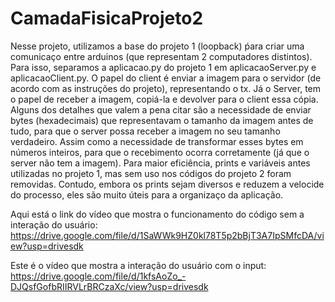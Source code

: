 # CamadaFisicaProjeto2

Nesse projeto, utilizamos a base do projeto 1 (loopback) ṕara criar uma comunicaço entre arduinos (que representam 2 computadores distintos). Para isso, separamos a aplicacao.py do projeto 1 em aplicacaoServer.py e aplicacaoClient.py. O papel do client é enviar a imagem para o servidor (de acordo com as instruções do projeto), representando o tx. Já o Server, tem o papel de receber a imagem, copiá-la e devolver para o client essa cópia. Alguns dos detalhes que valem a pena citar são a necessidade de enviar bytes (hexadecimais) que representavam o tamanho da imagem antes de tudo, para que o server possa receber a imagem no seu tamanho verdadeiro. Assim como a necessidade de transformar esses bytes em números inteiros, para que o recebimento ocorra corretamente (já que o server não tem a imagem). Para maior eficiência, prints e variáveis antes utilizadas no projeto 1, mas sem uso nos códigos do projeto 2 foram removidas. Contudo, embora os prints sejam diversos e reduzem a velocide do processo, eles são muito úteis para a organizaço da aplicação.

Aqui está o link do vídeo que mostra o funcionamento do código sem a interação do usuário:
https://drive.google.com/file/d/1SaWWk9HZ0kl78T5p2bBjT3A7IpSMfcDA/view?usp=drivesdk

Este é o vídeo que mostra a interação do usuário com o input:
https://drive.google.com/file/d/1kfsAoZo_-DJQsfGofbRIIRVLrBRCzaXc/view?usp=drivesdk
